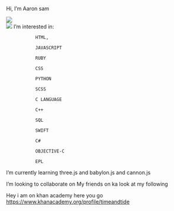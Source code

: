 Hi, I’m Aaron sam


<img src="https://github-readme-stats.vercel.app/api?username=timeandtid&hide=contribs,prs&show_icons=true&theme=gradient">
<br><img src="https://github-readme-stats.vercel.app/api/top-langs/?username=timeandtid&layout=compact">
I’m interested in:

               HTML,
               
               JAVASCRIPT
               
               RUBY
               
               CSS
               
               PYTHON 
               
               SCSS
               
               C LANGUAGE
               
               C++
               
               SQL
               
               SWIFT
               
               C#
               
               OBJECTIVE-C
               
               EPL 
               
             
               
I’m currently learning three.js and babylon.js and cannon.js


I’m looking to collaborate on My friends on ka look at my following


Hey i am on khan academy here you go
https://www.khanacademy.org/profile/timeandtide




